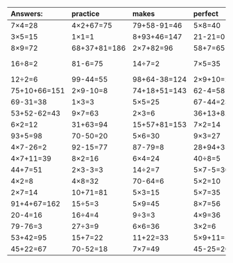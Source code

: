 | Answers: | practice | makes | perfect | ! |
| :--- | :--- | :--- | :--- | :--- |
| 7×4=28 | 4×2+67=75 | 79+58-91=46 | 5×8=40 | 9×7-50=13 | 
| 3×5=15 | 1×1=1 | 8+93+46=147 | 21-21=0 | 37+1=38 | 
| 8×9=72 | 68+37+81=186 | 2×7+82=96 | 58+7=65 | 87-86=1 | 
| 16÷8=2 | 81-6=75 | 14÷7=2 | 7×5=35 | 78+41-16=103 | 
| 12÷2=6 | 99-44=55 | 98+64-38=124 | 2×9+10=28 | 6÷3=2 | 
| 75+10+66=151 | 2×9-10=8 | 74+18+51=143 | 62-4=58 | 4×7=28 | 
| 69-31=38 | 1×3=3 | 5×5=25 | 67-44=23 | 35+3=38 | 
| 53+52-62=43 | 9×7=63 | 2×3=6 | 36+13+82=131 | 73+25=98 | 
| 6×2=12 | 31+63=94 | 15+57+81=153 | 7×2=14 | 98+42-98=42 | 
| 93+5=98 | 70-50=20 | 5×6=30 | 9×3=27 | 8×8-52=12 | 
| 4×7-26=2 | 92-15=77 | 87-79=8 | 28+94+35=157 | 3×3=9 | 
| 4×7+11=39 | 8×2=16 | 6×4=24 | 40÷8=5 | 39+15+5=59 | 
| 44+7=51 | 2×3-3=3 | 14÷2=7 | 5×7-5=30 | 92+3+11=106 | 
| 4×2=8 | 4×8=32 | 70-64=6 | 5×2=10 | 9×4=36 | 
| 2×7=14 | 10+71=81 | 5×3=15 | 5×7=35 | 97-46=51 | 
| 91+4+67=162 | 15÷5=3 | 5×9=45 | 8×7=56 | 9×6=54 | 
| 20-4=16 | 16÷4=4 | 9÷3=3 | 4×9=36 | 66-19=47 | 
| 79-76=3 | 27÷3=9 | 6×6=36 | 3×2=6 | 9×7+54=117 | 
| 53+42=95 | 15+7=22 | 11+22=33 | 5×9+11=56 | 84-50=34 | 
| 45+22=67 | 70-52=18 | 7×7=49 | 45-25=20 | 4×6=24 | 
